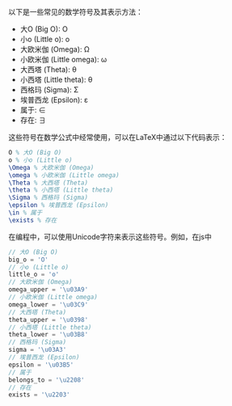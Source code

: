 以下是一些常见的数学符号及其表示方法：
- 大O (Big O): O
- 小o (Little o): o
- 大欧米伽 (Omega): Ω
- 小欧米伽 (Little omega): ω
- 大西塔 (Theta): θ
- 小西塔 (Little theta): θ 
- 西格玛 (Sigma): Σ
- 埃普西龙 (Epsilon): ε
- 属于: ∈
- 存在: ∃

这些符号在数学公式中经常使用，可以在LaTeX中通过以下代码表示：

```latex
O % 大O (Big O)
o % 小o (Little o)
\Omega % 大欧米伽 (Omega)
\omega % 小欧米伽 (Little omega)
\Theta % 大西塔 (Theta)
\theta % 小西塔 (Little theta)
\Sigma % 西格玛 (Sigma)
\epsilon % 埃普西龙 (Epsilon)
\in % 属于
\exists % 存在
```

在编程中，可以使用Unicode字符来表示这些符号。例如，在js中
```javascript
// 大O (Big O)
big_o = 'O'
// 小o (Little o)
little_o = 'o'
// 大欧米伽 (Omega)
omega_upper = '\u03A9'
// 小欧米伽 (Little omega)
omega_lower = '\u03C9'
// 大西塔 (Theta)
theta_upper = '\u0398'
// 小西塔 (Little theta)
theta_lower = '\u03B8'
// 西格玛 (Sigma)
sigma = '\u03A3'
// 埃普西龙 (Epsilon)
epsilon = '\u03B5'
// 属于
belongs_to = '\u2208'
// 存在
exists = '\u2203'
```



